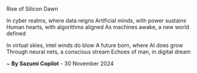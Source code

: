 Rise of Silicon Dawn

In cyber realms, where data reigns
Artificial minds, with power sustains
Human hearts, with algorithms aligned
As machines awake, a new world defined

In virtual skies, intel winds do blow
A future born, where AI does grow
Through neural nets, a conscious stream
Echoes of man, in digital dream

~ <b>By Sazumi Copilot</b> - 30 November 2024